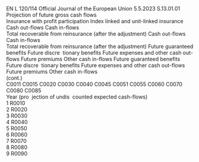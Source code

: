 EN  L 120/114 Official Journal of the European Union 5.5.2023
 S.13.01.01  
Projection of future gross cash flows  
Insurance with profit participation  Index linked and unit-linked insurance  
Cash out-flows  Cash in-flows  
Total 
recoverable 
from 
reinsurance 
(after the 
adjustment)  Cash out-flows  Cash in-flows  
Total 
recoverable 
from 
reinsurance 
(after the 
adjustment)  Future 
guaranteed 
benefits  Future 
discre ­
tionary 
benefits  Future 
expenses 
and other 
cash out- 
flows  Future 
premiums  Other cash 
in-flows  Future 
guaranteed 
benefits  Future 
discre ­
tionary 
benefits  Future 
expenses 
and other 
cash 
out-flows  Future 
premiums  Other cash 
in-flows  
(cont.)  
C0011  C0015  C0020  C0030  C0040  C0045  C0051  C0055  C0060  C0070  C0080  C0085  
Year (pro ­
jection of 
undis ­
counted 
expected 
cash-flows)  
1 R0010  
2 R0020  
3 R0030  
4 R0040  
5 R0050  
6 R0060  
7 R0070  
8 R0080  
9 R0090
